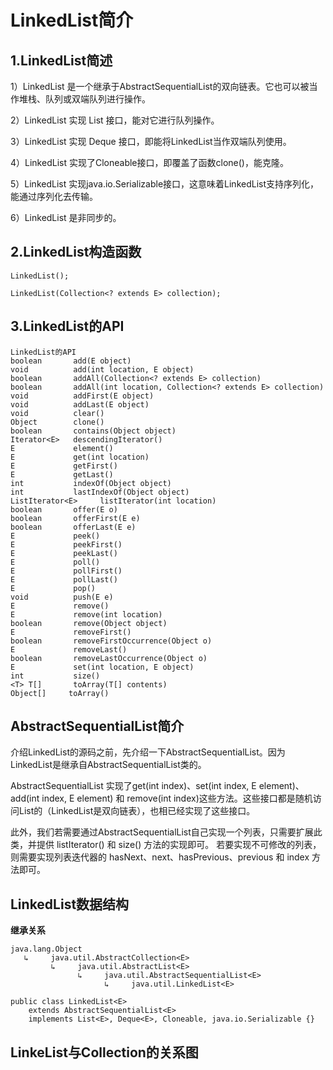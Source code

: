 LinkedList简介
=====================

1.LinkedList简述
---------------------
1）LinkedList 是一个继承于AbstractSequentialList的双向链表。它也可以被当作堆栈、队列或双端队列进行操作。

2）LinkedList 实现 List 接口，能对它进行队列操作。

3）LinkedList 实现 Deque 接口，即能将LinkedList当作双端队列使用。

4）LinkedList 实现了Cloneable接口，即覆盖了函数clone()，能克隆。

5）LinkedList 实现java.io.Serializable接口，这意味着LinkedList支持序列化，能通过序列化去传输。

6）LinkedList 是非同步的。


2.LinkedList构造函数
---------------------
```
LinkedList();

LinkedList(Collection<? extends E> collection);
```

3.LinkedList的API
---------------------
```
LinkedList的API
boolean       add(E object)
void          add(int location, E object)
boolean       addAll(Collection<? extends E> collection)
boolean       addAll(int location, Collection<? extends E> collection)
void          addFirst(E object)
void          addLast(E object)
void          clear()
Object        clone()
boolean       contains(Object object)
Iterator<E>   descendingIterator()
E             element()
E             get(int location)
E             getFirst()
E             getLast()
int           indexOf(Object object)
int           lastIndexOf(Object object)
ListIterator<E>     listIterator(int location)
boolean       offer(E o)
boolean       offerFirst(E e)
boolean       offerLast(E e)
E             peek()
E             peekFirst()
E             peekLast()
E             poll()
E             pollFirst()
E             pollLast()
E             pop()
void          push(E e)
E             remove()
E             remove(int location)
boolean       remove(Object object)
E             removeFirst()
boolean       removeFirstOccurrence(Object o)
E             removeLast()
boolean       removeLastOccurrence(Object o)
E             set(int location, E object)
int           size()
<T> T[]       toArray(T[] contents)
Object[]     toArray()
```

AbstractSequentialList简介
--------------------------
介绍LinkedList的源码之前，先介绍一下AbstractSequentialList。因为LinkedList是继承自AbstractSequentialList类的。

AbstractSequentialList 实现了get(int index)、set(int index, E element)、add(int index, E element) 和 remove(int index)这些方法。这些接口都是随机访问List的（LinkedList是双向链表），也相已经实现了这些接口。

此外，我们若需要通过AbstractSequentialList自己实现一个列表，只需要扩展此类，并提供 listIterator() 和 size() 方法的实现即可。
若要实现不可修改的列表，则需要实现列表迭代器的 hasNext、next、hasPrevious、previous 和 index 方法即可。


LinkedList数据结构
------------------------
**继承关系**
```
java.lang.Object
   ↳     java.util.AbstractCollection<E>
         ↳     java.util.AbstractList<E>
               ↳     java.util.AbstractSequentialList<E>
                     ↳     java.util.LinkedList<E>

public class LinkedList<E>
    extends AbstractSequentialList<E>
    implements List<E>, Deque<E>, Cloneable, java.io.Serializable {}
```

LinkeList与Collection的关系图
-----------------------------
